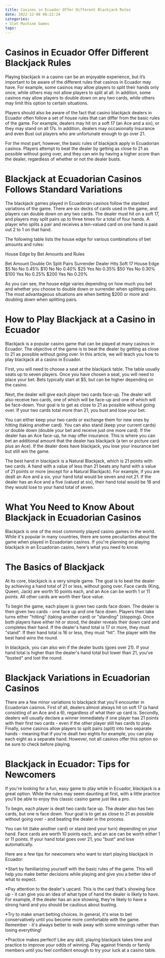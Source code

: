 ```yaml
---
title: Casinos in Ecuador Offer Different Blackjack Rules
date: 2022-12-08 06:22:24
categories:
- Slot Machine Games
tags:
---
```



#  Casinos in Ecuador Offer Different Blackjack Rules

Playing blackjack in a casino can be an enjoyable experience, but it’s important to be aware of the different rules that casinos in Ecuador may have. For example, some casinos may allow players to split their hands only once, while others may not allow players to split at all. In addition, some casinos may allow players to double down on any two cards, while others may limit this option to certain situations.

Players should also be aware of the fact that casino blackjack dealers in Ecuador often follow a set of house rules that can differ from the basic rules of the game. For example, dealers may hit on a soft 17 (an Ace and a six), or they may stand on all 17s. In addition, dealers may occasionally Insurance and even Bust out players who are unfortunate enough to go over 21.

For the most part, however, the basic rules of blackjack apply in Ecuadorian casinos. Players attempt to beat the dealer by getting as close to 21 as possible without going over, and they can win by having a higher score than the dealer, regardless of whether or not the dealer busts.

#  Blackjack at Ecuadorian Casinos Follows Standard Variations

The blackjack games played in Ecuadorian casinos follow the standard variations of the game. There are six decks of cards used in the game, and players can double down on any two cards. The dealer must hit on a soft 17, and players may split pairs up to three times for a total of four hands. A player who splits a pair and receives a ten-valued card on one hand is paid out 2 to 1 on that hand.

The following table lists the house edge for various combinations of bet amounts and rules:

House Edge by Bet Amounts and Rules

Bet Amount Double On Split Pairs Surrender Dealer Hits Soft 17 House Edge $5 No No 0.45% $10 No No 0.40% $25 Yes No 0.35% $50 Yes No 0.30% $100 Yes No 0.25% $200 Yes No 0.20%

As you can see, the house edge varies depending on how much you bet and whether you choose to double down or surrender when splitting pairs. The most advantageous situations are when betting $200 or more and doubling down when splitting pairs.

#  How to Play Blackjack at a Casino in Ecuador

Blackjack is a popular casino game that can be played at many casinos in Ecuador. The objective of the game is to beat the dealer by getting as close to 21 as possible without going over. In this article, we will teach you how to play blackjack at a casino in Ecuador.

First, you will need to choose a seat at the blackjack table. The table usually seats up to seven players. Once you have chosen a seat, you will need to place your bet. Bets typically start at $5, but can be higher depending on the casino.

Next, the dealer will give each player two cards face-up. The dealer will also receive two cards, one of which will be face-up and one of which will be face-down. Your goal is to get as close to 21 as possible without going over. If your two cards total more than 21, you bust and lose your bet.

You can either keep your two cards or exchange them for new ones by hitting (taking another card). You can also stand (keep your current cards) or double down (double your bet and receive just one more card). If the dealer has an Ace face-up, he may offer insurance. This is where you can bet an additional amount that the dealer has blackjack (a ten or picture card plus an Ace). If the dealer does have blackjack, you lose your insurance bet but still win the game.

The best hand in blackjack is a Natural Blackjack, which is 21 points with two cards. A hand with a value of less than 21 beats any hand with a value of 21 points or more (except for a Natural Blackjack). For example, if you are dealt an Ace and a six, your hand total would be seven and not 21. If the dealer has an Ace and a five (valued at six), their hand total would be 16 and they would lose to your hand total of seven.

#  What You Need to Know About Blackjack in Ecuadorian Casinos

Blackjack is one of the most commonly played casino games in the world. While it's popular in many countries, there are some peculiarities about the game when played in Ecuadorian casinos. If you're planning on playing blackjack in an Ecuadorian casino, here's what you need to know.

# The Basics of Blackjack

At its core, blackjack is a very simple game. The goal is to beat the dealer by achieving a hand total of 21 or less, without going over. Face cards (King, Queen, Jack) are worth 10 points each, and an Ace can be worth 1 or 11 points. All other cards are worth their face value.

To begin the game, each player is given two cards face down. The dealer is then given two cards - one face up and one face down. Players then take turns either "hitting" (taking another card) or "standing" (stopping). Once both players have either hit or stood, the dealer reveals their down card and completes their hand. If the dealer's hand total is 17 or more, they must "stand". If their hand total is 16 or less, they must "hit". The player with the best hand wins the round.

In blackjack, you can also win if the dealer busts (goes over 21). If your hand total is higher than the dealer's hand total but lower than 21, you've "busted" and lost the round.

# Blackjack Variations in Ecuadorian Casinos

There are a few minor variations to blackjack that you'll encounter in Ecuadorian casinos. First of all, dealers almost always hit on soft 17 (a hand consisting of an Ace and a 6), regardless of what their up card is. Secondly, dealers will usually declare a winner immediately if one player has 21 points with their first two cards - even if the other player still has cards to play. Finally, some casinos allow players to split pairs (split) into two separate hands - meaning that if you're dealt two eights for example, you can play each eight as a separate hand. However, not all casinos offer this option so be sure to check before playing.

#  Blackjack in Ecuador: Tips for Newcomers

If you're looking for a fun, easy game to play while in Ecuador, blackjack is a great option. While the rules may seem daunting at first, with a little practice you'll be able to enjoy this classic casino game just like a pro.

To begin, each player is dealt two cards face up. The dealer also has two cards, but one is face down. Your goal is to get as close to 21 as possible without going over - and beating the dealer in the process.

You can hit (take another card) or stand (end your turn) depending on your hand. Face cards are worth 10 points each, and an ace can be worth either 1 or 11 points. If your hand total goes over 21, you "bust" and lose automatically.

Here are a few tips for newcomers who want to start playing blackjack in Ecuador:

*Start by familiarizing yourself with the basic rules of the game. This will help you make better decisions while playing and give you a better idea of what to expect.

*Pay attention to the dealer's upcard. This is the card that's showing face up - it can give you an idea of what type of hand the dealer is likely to have. For example, if the dealer has an ace showing, they're likely to have a strong hand and you should be cautious about busting.

*Try to make smart betting choices. In general, it's wise to bet conservatively until you become more comfortable with the game. Remember - it's always better to walk away with some winnings rather than losing everything!

*Practice makes perfect! Like any skill, playing blackjack takes time and practice to improve your odds of winning. Play against friends or family members until you feel confident enough to try your luck at a casino table.